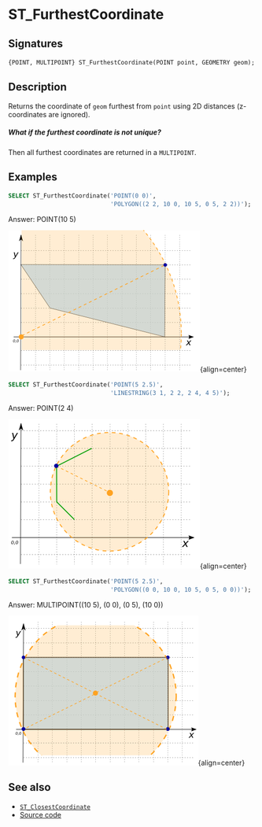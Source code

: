 # ST_FurthestCoordinate

## Signatures

```sql
{POINT, MULTIPOINT} ST_FurthestCoordinate(POINT point, GEOMETRY geom);
```

## Description

Returns the coordinate of `geom` furthest from `point` using 2D distances (z-coordinates are ignored).

<div class="note">
  <h5>What if the furthest coordinate is not unique?</h5>
  <p>Then all furthest coordinates are returned in a <code>MULTIPOINT</code>.</p>
</div>

## Examples

```sql
SELECT ST_FurthestCoordinate('POINT(0 0)',
                             'POLYGON((2 2, 10 0, 10 5, 0 5, 2 2))');
```
Answer: POINT(10 5)

![](./ST_FurthestCoordinate_1.png){align=center}

```sql
SELECT ST_FurthestCoordinate('POINT(5 2.5)',
                             'LINESTRING(3 1, 2 2, 2 4, 4 5)');
```
Answer: POINT(2 4)

![](./ST_FurthestCoordinate_2.png){align=center}

```sql
SELECT ST_FurthestCoordinate('POINT(5 2.5)',
                             'POLYGON((0 0, 10 0, 10 5, 0 5, 0 0))');
```
Answer: MULTIPOINT((10 5), (0 0), (0 5), (10 0))

![](./ST_FurthestCoordinate_3.png){align=center}

## See also

* [`ST_ClosestCoordinate`](../ST_ClosestCoordinate)
* <a href="https://github.com/orbisgis/h2gis/blob/master/h2gis-functions/src/main/java/org/h2gis/functions/spatial/distance/ST_FurthestCoordinate.java" target="_blank">Source code</a>
